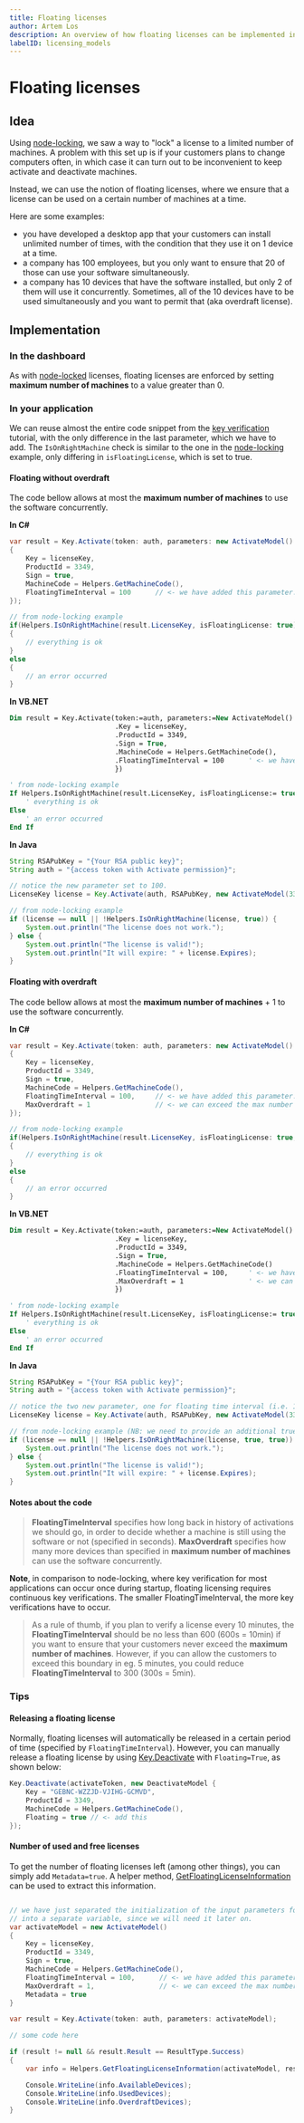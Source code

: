 ```yaml
---
title: Floating licenses
author: Artem Los
description: An overview of how floating licenses can be implemented in Cryptolens
labelID: licensing_models
---
```


# Floating licenses

## Idea
Using [node-locking](/licensing-models/node-locked), we saw a way to "lock" a license to a limited number of machines. A problem with this set up is if your customers plans to change computers often, in which case it can turn out to be inconvenient to keep activate and deactivate machines.

Instead, we can use the notion of floating licenses, where we ensure that a license can be used on a certain number of machines at a time. 

Here are some examples:

* you have developed a desktop app that your customers can install unlimited number of times, with the condition that they use it on 1 device at a time.
* a company has 100 employees, but you only want to ensure that 20 of those can use your software simultaneously.
* a company has 10 devices that have the software installed, but only 2 of them will use it concurrently. Sometimes, all of the 10 devices have to be used simultaneously and you want to permit that (aka overdraft license).

## Implementation

### In the dashboard
As with [node-locked](/licensing-models/node-locked) licenses, floating licenses are enforced by setting **maximum number of machines** to a value greater than 0.

### In your application

We can reuse almost the entire code snippet from the [key verification](/examples/key-verification) tutorial, with the only difference in the last parameter, which we have to add. The `IsOnRightMachine` check is similar to the one in the [node-locking](/licensing-models/node-locking) example, only differing in `isFloatingLicense`, which is set to true. 

#### Floating without overdraft

The code bellow allows at most the **maximum number of machines** to use the software concurrently.

**In C#**
```cs
var result = Key.Activate(token: auth, parameters: new ActivateModel()
{
    Key = licenseKey,
    ProductId = 3349,
    Sign = true,
    MachineCode = Helpers.GetMachineCode(),
    FloatingTimeInterval = 100      // <- we have added this parameter.
});

// from node-locking example
if(Helpers.IsOnRightMachine(result.LicenseKey, isFloatingLicense: true))) 
{
    // everything is ok
}
else
{
    // an error occurred
} 
```

**In VB.NET**
```vb
Dim result = Key.Activate(token:=auth, parameters:=New ActivateModel() With {
                          .Key = licenseKey,
                          .ProductId = 3349,
                          .Sign = True,
                          .MachineCode = Helpers.GetMachineCode(),
                          .FloatingTimeInterval = 100      ' <- we have added this parameter.
                          })

' from node-locking example
If Helpers.IsOnRightMachine(result.LicenseKey, isFloatingLicense:= true) Then
    ' everything is ok
Else
    ' an error occurred
End If
```

**In Java**

```java
String RSAPubKey = "{Your RSA public key}";
String auth = "{access token with Activate permission}";

// notice the new parameter set to 100.
LicenseKey license = Key.Activate(auth, RSAPubKey, new ActivateModel(3349, "MTMPW-VZERP-JZVNZ-SCPZM", Helpers.GetMachineCode(), 100));

// from node-locking example
if (license == null || !Helpers.IsOnRightMachine(license, true)) {
    System.out.println("The license does not work.");
} else {
    System.out.println("The license is valid!");
    System.out.println("It will expire: " + license.Expires);
}
```

#### Floating with overdraft
The code bellow allows at most the **maximum number of machines** + 1 to use the software concurrently.

**In C#**

```cs
var result = Key.Activate(token: auth, parameters: new ActivateModel()
{
    Key = licenseKey,
    ProductId = 3349,
    Sign = true,
    MachineCode = Helpers.GetMachineCode(),
    FloatingTimeInterval = 100,     // <- we have added this parameter.
    MaxOverdraft = 1                // <- we can exceed the max number of machines by one.
});

// from node-locking example
if(Helpers.IsOnRightMachine(result.LicenseKey, isFloatingLicense: true, allowOverdraft: true))) 
{
    // everything is ok
}
else
{
    // an error occurred
} 
```

**In VB.NET**
```vb
Dim result = Key.Activate(token:=auth, parameters:=New ActivateModel() With {
                          .Key = licenseKey,
                          .ProductId = 3349,
                          .Sign = True,
                          .MachineCode = Helpers.GetMachineCode()
                          .FloatingTimeInterval = 100,     ' <- we have added this parameter.
                          .MaxOverdraft = 1                ' <- we can exceed the max number of machines by one.
                          })

' from node-locking example
If Helpers.IsOnRightMachine(result.LicenseKey, isFloatingLicense:= true, allowOverdraft:= true) Then
    ' everything is ok
Else
    ' an error occurred
End If
```

**In Java**
```java
String RSAPubKey = "{Your RSA public key}";
String auth = "{access token with Activate permission}";

// notice the two new parameter, one for floating time interval (i.e. 100) and one telling how much we can exceed the max number of machines (i.e. by 1).
LicenseKey license = Key.Activate(auth, RSAPubKey, new ActivateModel(3349, "MTMPW-VZERP-JZVNZ-SCPZM", Helpers.GetMachineCode(), 100, 1));

// from node-locking example (NB: we need to provide an additional true flag in Helpers.IsOnRightMachine to support overdraft)
if (license == null || !Helpers.IsOnRightMachine(license, true, true)) {
    System.out.println("The license does not work.");
} else {
    System.out.println("The license is valid!");
    System.out.println("It will expire: " + license.Expires);
}
```

#### Notes about the code

> **FloatingTimeInterval** specifies how long back in history of activations we should go, in order to decide whether a
machine is still using the software or not (specified in seconds). **MaxOverdraft** specifies how many more devices than
specified in **maximum number of machines** can use the software concurrently.

**Note**, in comparison to node-locking, where key verification for most applications can occur once during startup, floating licensing requires continuous key verifications. The smaller FloatingTimeInterval, the more key verifications have to occur.

> As a rule of thumb, if you plan to verify a license every 10 minutes, the **FloatingTimeInterval** should be no less than 600 (600s = 10min) if you want to ensure that your customers never exceed the **maximum number of machines**. However, if you can allow the customers to exceed this boundary in eg. 5 minutes, you could reduce **FloatingTimeInterval**  to 300 (300s = 5min).

### Tips

#### Releasing a floating license
Normally, floating licenses will automatically be released in a certain period of time (specified by `FloatingTimeInterval`). However, you can manually release a floating license by using [Key.Deactivate](https://help.cryptolens.io/api/dotnet/api/SKM.V3.Methods.Key.html?#SKM_V3_Methods_Key_Deactivate_System_String_SKM_V3_Models_DeactivateModel_) with `Floating=True`, as shown below:

```cs
Key.Deactivate(activateToken, new DeactivateModel { 
    Key = "GEBNC-WZZJD-VJIHG-GCMVD", 
    ProductId = 3349, 
    MachineCode = Helpers.GetMachineCode(),
    Floating = true // <- add this
});
```

#### Number of used and free licenses

To get the number of floating licenses left (among other things), you can simply add `Metadata=true`.
A helper method, [GetFloatingLicenseInformation](https://help.cryptolens.io/api/dotnet/api/SKM.V3.Methods.Helpers.html#SKM_V3_Methods_Helpers_GetFloatingLicenseInformation_SKM_V3_Models_ActivateModel_SKM_V3_Models_KeyInfoResult_) can be used to extract this information.

```cs

// we have just separated the initialization of the input parameters for activate
// into a separate variable, since we will need it later on.
var activateModel = new ActivateModel()
{
    Key = licenseKey,
    ProductId = 3349,
    Sign = true,
    MachineCode = Helpers.GetMachineCode(),
    FloatingTimeInterval = 100,      // <- we have added this parameter.
    MaxOverdraft = 1,                // <- we can exceed the max number of machines by one.
    Metadata = true
}

var result = Key.Activate(token: auth, parameters: activateModel);

// some code here

if (result != null && result.Result == ResultType.Success)
{
    var info = Helpers.GetFloatingLicenseInformation(activateModel, result);

    Console.WriteLine(info.AvailableDevices);
    Console.WriteLine(info.UsedDevices);
    Console.WriteLine(info.OverdraftDevices);
}
```